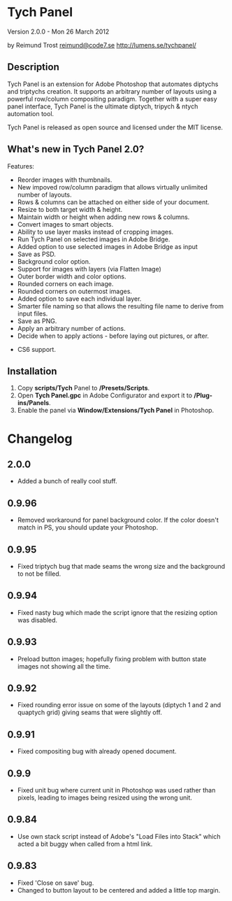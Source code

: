 Tych Panel 
==========

Version 2.0.0 - Mon 26 March 2012

by Reimund Trost <reimund@code7.se>
<http://lumens.se/tychpanel/>

Description
-----------
Tych Panel is an extension for Adobe Photoshop that automates diptychs and
triptychs creation. It supports an arbitrary number of layouts using a powerful
row/column compositing paradigm. Together with a super easy panel interface,
Tych Panel is the ultimate diptych, tripych & ntych automation tool.

Tych Panel is released as open source and licensed under the MIT license.

What's new in Tych Panel 2.0?
-----------------------------
Features:
* Reorder images with thumbnails.
* New impoved row/column paradigm that allows virtually unlimited number of layouts.
* Rows & columns can be attached on either side of your document.
* Resize to both target width & height.
* Maintain width or height when adding new rows & columns.
* Convert images to smart objects.
* Ability to use layer masks instead of cropping images.
* Run Tych Panel on selected images in Adobe Bridge.
* Added option to use selected images in Adobe Bridge as input
* Save as PSD.
* Background color option.
* Support for images with layers (via Flatten Image)
* Outer border width and color options.
* Rounded corners on each image.
* Rounded corners on outermost images.
* Added option to save each individual layer.
* Smarter file naming so that allows the resulting file name to derive from input files.
* Save as PNG.
* Apply an arbitrary number of actions.
* Decide when to apply actions - before laying out pictures, or after.
- CS6 support.

Installation
------------
1. Copy __scripts/Tych__ Panel to __<your photoshop directory>/Presets/Scripts__.
2. Open __Tych Panel.gpc__ in Adobe Configurator and export it to __<your photoshop
directory>/Plug-ins/Panels__.
3. Enable the panel via __Window/Extensions/Tych Panel__ in Photoshop.


Changelog
=========
2.0.0
------
* Added a bunch of really cool stuff.

0.9.96
------
* Removed workaround for panel background color. If the color doesn't match in PS, you should update your Photoshop.

0.9.95
------
* Fixed triptych bug that made seams the wrong size and the background to not be filled.

0.9.94
------
* Fixed nasty bug which made the script ignore that the resizing option was disabled.

0.9.93
------
* Preload button images; hopefully fixing problem with button state images not showing all the time.

0.9.92
------
* Fixed rounding error issue on some of the layouts (diptych 1 and 2 and quaptych grid) giving seams that were slightly off. 

0.9.91
------
* Fixed compositing bug with already opened document.

0.9.9
-----
* Fixed unit bug where current unit in Photoshop was used rather than pixels, leading to images being resized using the wrong unit.

0.9.84
------
* Use own stack script instead of Adobe's "Load Files into Stack" which acted a bit buggy when called from a html link.

0.9.83
------
* Fixed 'Close on save' bug.
* Changed to button layout to be centered and added a little top margin.

